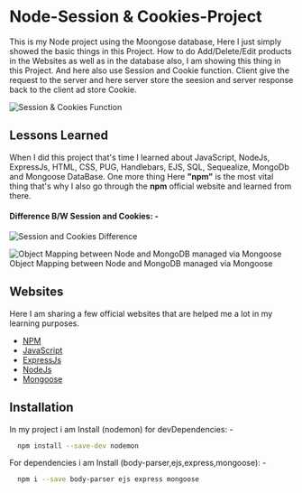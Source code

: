 # Node-Session & Cookies-Project

This is my Node project using the Moongose database, Here I just simply showed the basic things in this Project.
How to do Add/Delete/Edit products in the Websites as well as in the database also, I am showing this thing in this Project.
And here also use Session and Cookie function. Client give the request to the server and here server store the seesion and server 
response back to the client ad store Cookie.

![Session & Cookies Function](https://www.freecodecamp.org/news/content/images/2021/02/fireship-cookies.png)


## Lessons Learned

When I did this project that's time I learned about JavaScript, NodeJs,
 ExpressJs, HTML, CSS, PUG, Handlebars, EJS, SQL, Sequealize, MongoDb and Mongoose DataBase. One
  more thing Here **"npm"** is the most vital thing that's why I also go
   through the **npm** official website and learned from there.
   
 
#### Difference B/W Session and Cookies: -
![Session and Cookies Difference](https://i2.wp.com/pediaa.com/wp-content/uploads/2018/09/Difference-Between-Session-and-Cookies-Comparison-Summary.jpg?resize=475%2C759)

![Object Mapping between Node and MongoDB managed via Mongoose](https://afteracademy.com/images/mastering-mongoose-for-mongodb-and-node-js-mongoose-diagram-77560014632570f4.png)
Object Mapping between Node and MongoDB managed via Mongoose


##  Websites
Here I am sharing a few official websites that are helped me a lot in my learning purposes.

 - [NPM](https://docs.npmjs.com/, "npm docs")
 - [JavaScript](https://developer.mozilla.org/en-US/docs/Web/JavaScript, "JavaScript")
 - [ExpressJs](https://expressjs.com/en/guide/routing.html, "ExpressJs")
 - [NodeJs](https://nodejs.org/dist/latest-v19.x/docs/api/https://nodejs.org/dist/latest-v19.x/docs/api/, "node docs")
 - [Mongoose](https://mongoosejs.com/docs/, "Mongoose V6")



## Installation

In my project i am Install (nodemon) for devDependencies: -
```bash
  npm install --save-dev nodemon
```
For dependencies i am Install (body-parser,ejs,express,mongoose): -
```bash
  npm i --save body-parser ejs express mongoose
```
